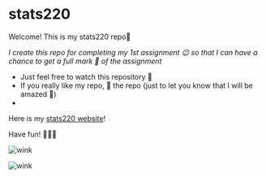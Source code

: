 # stats220

Welcome! This is my stats220 repo🥰

*I create this repo for completing my 1st assignment 😉 so that I can have a chance to get a full mark 🤩 of the assignment*

- Just feel free to watch this repository 💖
- If you really like my repo, 🌟 the repo (just to let you know that I will be amazed 👀)
- 

Here is my [stats220 website](https://nikita-wang.github.io/stats220/)!

Have fun! 🥳🥳🥳


![wink](https://encrypted-tbn0.gstatic.com/images?q=tbn:ANd9GcQayWTgDrzNqQWMVUPzoOYPV6BYeRy_TYAi5A&usqp=CAU)




![wink](https://img-9gag-fun.9cache.com/photo/ax9KjVL_460s.jpg)
